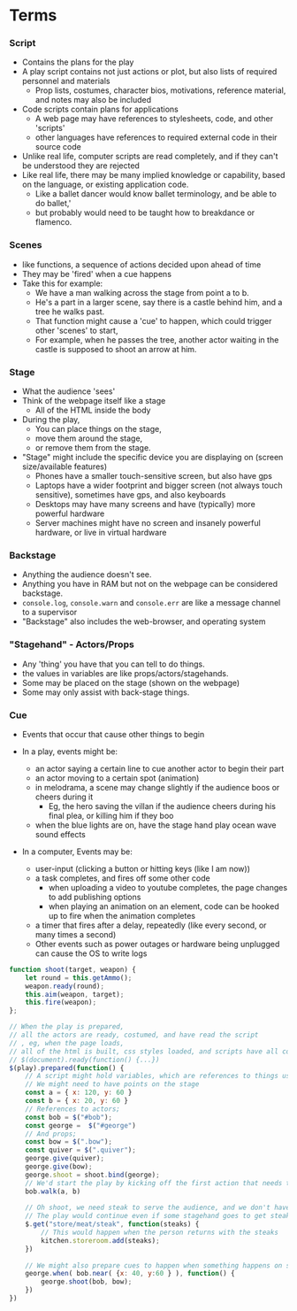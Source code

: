 # Terms 
### Script
- Contains the plans for the play
- A play script contains not just actions or plot, but also lists of required personnel and materials
	- Prop lists, costumes, character bios, motivations, reference material, and notes may also be included
- Code scripts contain plans for applications
	- A web page may have references to stylesheets, code, and other 'scripts'
	- other languages have references to required external code in their source code
- Unlike real life, computer scripts are read completely, and if they can't be understood they are rejected
- Like real life, there may be many implied knowledge or capability, based on the language, or existing application code.
	- Like a ballet dancer would know ballet terminology, and be able to do ballet,'
	- but probably would need to be taught how to breakdance or flamenco.
	
### Scenes
- like functions, a sequence of actions decided upon ahead of time
- They may be 'fired' when a cue happens
- Take this for example:
	- We have a man walking across the stage from point a to b.
	- He's a part in a larger scene, say there is a castle behind him, and a tree he walks past.
	- That function might cause a 'cue' to happen, which could trigger other 'scenes' to start,
	- For example, when he passes the tree, another actor waiting in the castle is supposed to shoot an arrow at him.

### Stage
- What the audience 'sees'
- Think of the webpage itself like a stage
	- All of the HTML inside the body
- During the play, 
	- You can place things on the stage,
	- move them around the stage, 
	- or remove them from the stage.
- "Stage" might include the specific device you are displaying on (screen size/available features)
	- Phones have a smaller touch-sensitive screen, but also have gps
	- Laptops have a wider footprint and bigger screen (not always touch sensitive), sometimes have gps, and also keyboards
	- Desktops may have many screens and have (typically) more powerful hardware
	- Server machines might have no screen and insanely powerful hardware, or live in virtual hardware
	
### Backstage
- Anything the audience doesn't see. 
- Anything you have in RAM but not on the webpage can be considered backstage.
- `console.log`, `console.warn` and `console.err` are like a message channel to a supervisor
- "Backstage" also includes the web-browser, and operating system

### "Stagehand" - Actors/Props
- Any 'thing' you have that you can tell to do things.
- the values in variables are like props/actors/stagehands.
- Some may be placed on the stage (shown on the webpage)
- Some may only assist with back-stage things.


### Cue 
- Events that occur that cause other things to begin
- In a play, events might be:
	- an actor saying a certain line to cue another actor to begin their part
	- an actor moving to a certain spot (animation)
	- in melodrama, a scene may change slightly if the audience boos or cheers during it
		- Eg, the hero saving the villan if the audience cheers during his final plea, or killing him if they boo
	- when the blue lights are on, have the stage hand play ocean wave sound effects
	 
- In a computer, Events may be:
	- user-input (clicking a button or hitting keys (like I am now))
	- a task completes, and fires off some other code
		- when uploading a video to youtube completes, the page changes to add publishing options
		- when playing an animation on an element, code can be hooked up to fire when the animation completes
	- a timer that fires after a delay, repeatedly (like every second, or many times a second)
	- Other events such as power outages or hardware being unplugged can cause the OS to write logs
	


```js
function shoot(target, weapon) {
	let round = this.getAmmo();
	weapon.ready(round);
	this.aim(weapon, target);
	this.fire(weapon);
};

// When the play is prepared,
// all the actors are ready, costumed, and have read the script
// , eg, when the page loads,
// all of the html is built, css styles loaded, and scripts have all completed running
// $(document).ready(function() {...})
$(play).prepared(function() { 
	// A script might hold variables, which are references to things used in the play
	// We might need to have points on the stage 
	const a = { x: 120, y: 60 }
	const b = { x: 20, y: 60 }
	// References to actors;
	const bob = $("#bob");
	const george =  $("#george")
	// And props;
	const bow = $(".bow");
	const quiver = $(".quiver");
	george.give(quiver);
	george.give(bow);
	george.shoot = shoot.bind(george);
	// We'd start the play by kicking off the first action that needs to happen
	bob.walk(a, b)
	
	// Oh shoot, we need steak to serve the audience, and we don't have any
	// The play would continue even if some stagehand goes to get steaks.
	$.get("store/meat/steak", function(steaks) { 
		// This would happen when the person returns with the steaks
		kitchen.storeroom.add(steaks);
	})
	
	// We might also prepare cues to happen when something happens on stage
	george.when( bob.near( {x: 40, y:60 } ), function() {
		george.shoot(bob, bow);
	})
})

```